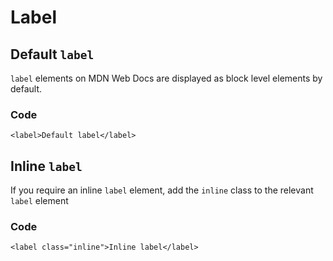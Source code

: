 Label
=====

Default `label`
---------------

`label` elements on MDN Web Docs are displayed as block level elements by default.

### Code

    <label>Default label</label>

Inline `label`
--------------

If you require an inline `label` element, add the `inline` class to the relevant `label` element

### Code

    <label class="inline">Inline label</label>
